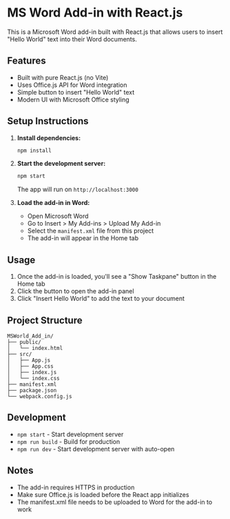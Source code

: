# MS Word Add-in with React.js

This is a Microsoft Word add-in built with React.js that allows users to insert "Hello World" text into their Word documents.

## Features

- Built with pure React.js (no Vite)
- Uses Office.js API for Word integration
- Simple button to insert "Hello World" text
- Modern UI with Microsoft Office styling

## Setup Instructions

1. **Install dependencies:**
   ```bash
   npm install
   ```

2. **Start the development server:**
   ```bash
   npm start
   ```
   The app will run on `http://localhost:3000`

3. **Load the add-in in Word:**
   - Open Microsoft Word
   - Go to Insert > My Add-ins > Upload My Add-in
   - Select the `manifest.xml` file from this project
   - The add-in will appear in the Home tab

## Usage

1. Once the add-in is loaded, you'll see a "Show Taskpane" button in the Home tab
2. Click the button to open the add-in panel
3. Click "Insert Hello World" to add the text to your document

## Project Structure

```
MSWorld_Add_in/
├── public/
│   └── index.html
├── src/
│   ├── App.js
│   ├── App.css
│   ├── index.js
│   └── index.css
├── manifest.xml
├── package.json
└── webpack.config.js
```

## Development

- `npm start` - Start development server
- `npm run build` - Build for production
- `npm run dev` - Start development server with auto-open

## Notes

- The add-in requires HTTPS in production
- Make sure Office.js is loaded before the React app initializes
- The manifest.xml file needs to be uploaded to Word for the add-in to work
